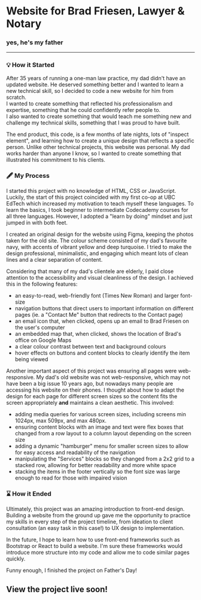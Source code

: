 # Website for Brad Friesen, Lawyer & Notary

### yes, he's my father
___
### 💡 __How it Started__  
After 35 years of running a one-man law practice, my dad didn't have an updated website. He deserved something better and I wanted to learn a new technical skill, 
so I decided to code a new website for him from scratch.  
I wanted to create something that reflected his professionalism and expertise, something that he could confidently refer people to.   
I also wanted to create something that would teach me something new and challenge my technical skills, something that I was proud to have built.  
  
The end product, this code, is a few months of late nights, lots of "inspect element", and learning how to create a unique design that reflects a specific person. 
Unlike other technical projects, this website was personal. My dad works harder than anyone I know, so I wanted to create something that illustrated his commitment to his clients. 

### 🖋️ __My Process__
I started this project with no knowledge of HTML, CSS or JavaScript. Luckily, the start of this project coincided with my first co-op at UBC EdTech which 
increased my motivation to teach myself these languages. To learn the basics, I took beginner to intermediate Codecademy courses for all three languages. However, I adopted a "learn by doing" mindset and just jumped in with both feet.   

I created an original design for the website using Figma, keeping the photos taken for the old site. The colour scheme consisted of my dad's favourite navy, with accents of vibrant yellow and deep turquoise. I tried to make the design professional, minimalistic, and engaging which meant lots of clean lines and a clear separation of content. 
  
Considering that many of my dad's clientele are elderly, I paid close attention to the accessibility and visual cleanliness of the design. I achieved this in the following features: 
* an easy-to-read, web-friendly font (Times New Roman) and larger font-size
* navigation buttons that direct users to important information on different pages (ie. a "Contact Me" button that redirects to the Contact page)
* an email icon that, when clicked, opens up an email to Brad Friesen on the user's computer
* an embedded map that, when clicked, shows the location of Brad's office on Google Maps
* a clear colour contrast between text and background colours
* hover effects on buttons and content blocks to clearly identify the item being viewed

Another important aspect of this project was ensuring all pages were web-responsive. My dad's old website was not web-responsive, which may not have been a big issue 10 years ago, but 
nowadays many people are accessing his website on their phones. I thought about how to adapt the design for each page for different screen sizes so the content fits the screen appropriately __and__ maintains a clean aesthetic. This involved: 
* adding media queries for various screen sizes, including screens min 1024px, max 509px, and max 480px.
* ensuring content blocks with an image and text were flex boxes that changed from a row layout to a column layout depending on the screen size
* adding a dynamic "hamburger" menu for smaller screen sizes to allow for easy access and readability of the navigation
* manipulating the "Services" blocks so they changed from a 2x2 grid to a stacked row, allowing for better readability and more white space
* stacking the items in the footer vertically so the font size was large enough to read for those with impaired vision

### ⌛️ __How it Ended__
Ultimately, this project was an amazing introduction to front-end design. Building a website from the ground up gave me the opportunity to practice my skills in every step of the project timeline, from ideation to client consultation (an easy task in this case!) to UX design to implementation. 

In the future, I hope to learn how to use front-end frameworks such as Bootstrap or React to build a website. I'm sure these frameworks would introduce more structure into my code and allow me to code similar pages quickly. 

Funny enough, I finished the project on Father's Day! 

## View the project live soon! ##
